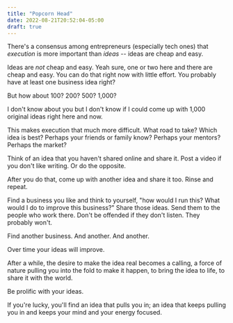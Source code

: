 ```yaml
---
title: "Popcorn Head"
date: 2022-08-21T20:52:04-05:00
draft: true
---
```


There's a consensus among entrepreneurs (especially tech ones) that *execution* is more important than *ideas* -- ideas are cheap and easy.

Ideas are *not* cheap and easy. Yeah sure, one or two here and there are cheap and easy. You can do that right now with little effort. You probably have at least one business idea right?

But how about 100? 200? 500? 1,000?

I don't know about you but I don't know if I could come up with 1,000 original ideas right here and now. 

This makes execution that much more difficult. What road to take? Which idea is best? Perhaps your friends or family know? Perhaps your mentors? Perhaps the market?

Think of an idea that you haven't shared online and share it. Post a video if you don't like writing. Or do the opposite. 

After you do that, come up with another idea and share it too. Rinse and repeat.

Find a business you like and think to yourself, "how would I run this? What would I do to improve this business?" Share those ideas. Send them to the people who work there. Don't be offended if they don't listen. They probably won't. 

Find another business. And another. And another.

Over time your ideas will improve.

After a while, the desire to make the idea real becomes a calling, a force of nature pulling you into the fold to make it happen, to bring the idea to life, to share it with the world.

Be prolific with your ideas. 

If you're lucky, you'll find an idea that pulls you in; an idea that keeps pulling you in and keeps your mind and your energy focused.